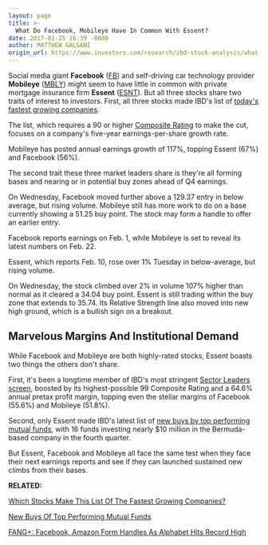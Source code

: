 ```yaml
---
layout: page
title: >-
  What Do Facebook, Mobileye Have In Common With Essent?
date: 2017-01-25 16:39 -0800
author: MATTHEW GALGANI
origin_url: https://www.investors.com/research/ibd-stock-analysis/what-do-facebook-mobileye-have-in-common-with-essent/
---
```










  

Social media giant **Facebook** ([FB](https://research.investors.com/quote.aspx?symbol=FB)) and self-driving car technology provider **Mobileye** ([MBLY](https://research.investors.com/quote.aspx?symbol=MBLY)) might seem to have little in common with private mortgage insurance firm **Essent** ([ESNT](https://research.investors.com/quote.aspx?symbol=ESNT)). But all three stocks share two traits of interest to investors.
First, all three stocks made IBD's list of [today's fastest growing companies](https://www.investors.com/how-to-invest/which-stocks-make-this-list-of-the-fastest-growing-companies/).


The list, which requires a 90 or higher [Composite Rating](https://www.investors.com/ibd-university/find-evaluate-stocks/exclusive-ratings/) to make the cut, focuses on a company's five-year earnings-per-share growth rate.


Mobileye has posted annual earnings growth of 117%, topping Essent (67%) and Facebook (56%).


The second trait these three market leaders share is they're all forming bases and nearing or in potential buy zones ahead of Q4 earnings.


On Wednesday, Facebook moved further above a 129.37 entry in below average, but rising volume. Mobileye still has more work to do on a base currently showing a 51.25 buy point. The stock may form a handle to offer an earlier entry.


Facebook reports earnings on Feb. 1, while Mobileye is set to reveal its latest numbers on Feb. 22.


Essent, which reports Feb. 10, rose over 1% Tuesday in below-average, but rising volume.


On Wednesday, the stock climbed over 2% in volume 107% higher than normal as it cleared a 34.04 buy point. Essent is still trading within the buy zone that extends to 35.74. Its Relative Strength line also moved into new high ground, which is a bullish sign on a breakout.



Marvelous Margins And Institutional Demand
------------------------------------------


While Facebook and Mobileye are both highly-rated stocks, Essent boasts two things the others don't share.


First, it's been a longtime member of IBD's most stringent [Sector Leaders screen](http://research.investors.com/stock-lists/sector-leaders), boosted by its highest-possible 99 Composite Rating and a 64.6% annual pretax profit margin, topping even the stellar margins of Facebook (55.6%) and Mobileye (51.8%).


Second, only Essent made IBD's latest list of [new buys by top performing mutual funds](https://www.investors.com/etfs-and-funds/mutual-funds/new-buys-of-top-stock-funds-burlington-dave-busters-find-support/), with 16 funds investing nearly $10 million in the Bermuda-based company in the fourth quarter.


But Essent, Facebook and Mobileye all face the same test when they face their next earnings reports and see if they can launched sustained new climbs from their bases.


**RELATED:**


[Which Stocks Make This List Of The Fastest Growing Companies?](https://www.investors.com/how-to-invest/which-stocks-make-this-list-of-the-fastest-growing-companies/)


[New Buys Of Top Performing Mutual Funds](https://www.investors.com/etfs-and-funds/mutual-funds/new-buys-of-top-stock-funds-burlington-dave-busters-find-support/)


[FANG+: Facebook, Amazon Form Handles As Alphabet Hits Record High](https://www.investors.com/news/technology/fang-facebook-amazon-form-handles-as-alphabet-hits-high/)


 




